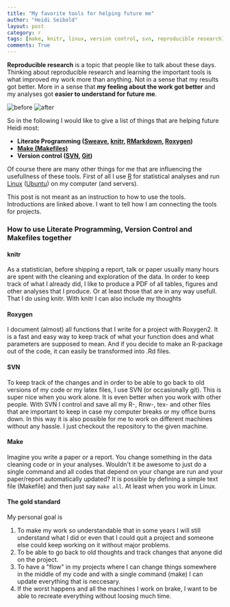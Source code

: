 ```yaml
---
title: "My favorite tools for helping future me"
author: "Heidi Seibold"
layout: post
category: r
tags: [make, knitr, linux, version control, svn, reproducible research]
comments: True
---
```


**Reproducible research** is a topic that people like to talk about these days. 
Thinking about reproducible research and learning the important
tools is what improved my work more than anything. 
Not in a sense that my results got better. More 
in a sense that **my feeling about the work got better** and my analyses got 
**easier to understand for future me**. 

![before](http://heidiseibold.github.io/figure/source/heidi_before.jpg) 
![after](http://heidiseibold.github.io/figure/source/heidi_after.jpg) 

So in the following I would like to give a list of things that are helping 
future Heidi most:

- **Literate Programming ([Sweave](https://www.statistik.lmu.de/~leisch/Sweave/), [knitr](http://yihui.name/knitr/), [RMarkdown](http://rmarkdown.rstudio.com/), [Roxygen](https://cran.r-project.org/web/packages/roxygen2/vignettes/roxygen2.html))**
- **[Make (Makefiles)](http://www.gnu.org/software/make/manual/make.html)**
- **Version control ([SVN](https://subversion.apache.org/), [Git](https://git-scm.com))**

Of course there are many other things for me that are influencing the 
usefullness of these tools. First of all I use [R](https://www.r-project.org/) 
for statistical analyses and run   
[Linux](https://www.linux.com/) ([Ubuntu](http://www.ubuntu.com/)) on my
computer (and servers). 

This post is not meant as an instruction to how to use the tools. 
Introductions are linked above. I want to tell how I am connecting the tools
for projects. 

### How to use Literate Programming, Version Control and Makefiles together

#### knitr
As a statistician, before shipping a report, talk or paper usually many hours are
spent with the cleaning and exploration of the data. In order to keep track of what
I already did, I like to produce a PDF of all tables, figures and other analyses
that I produce. Or at least those that are in any way usefull. That I do using
knitr. With knitr I can also include my thoughts 

#### Roxygen
I document (almost) all functions that I write for a project with Roxygen2. It is
a fast and easy way to keep track of what your function does and what parameters 
are supposed to mean. And if you decide to make an R-package out of the code, it 
can easily be transformed into .Rd files.

#### SVN
To keep track of the changes and in order to be able to go back to old 
versions of my code or my latex files, I use SVN (or occasionally git). This is
super nice when you work alone. It is even better when you work with other people.
With SVN I control and save all my R-, Rnw-, tex- and other files that are 
important to keep in case my computer breaks or my office burns down. In this 
way it is also possible for me to work on different machines without any hassle.
I just checkout the repository to the given machine.

#### Make
Imagine you write a paper or a report. You change something in the data cleaning
code or in your analyses. Wouldn't it be awesome to just do a single command and
all codes that depend on your change are run and your paper/report automatically
updated? It is possible by defining a simple text file (Makefile) and then just 
say `make all`.  At least when you work in Linux.

#### The gold standard
My personal goal is 

1. To make my work so understandable that in some years I will
still understand what I did or even that I could quit a project and someone 
else could keep working on it without major problems. 
2. To be able to go back to old thoughts and track changes that anyone did
on the project.
3. To have a "flow" in my projects where I can change things somewhere in the
middle of my code and with a single command (make) I can update everything that
is neccesary.
4. If the worst happens and all the machines I work on brake, I want to be able
to recreate everything without loosing much time.















